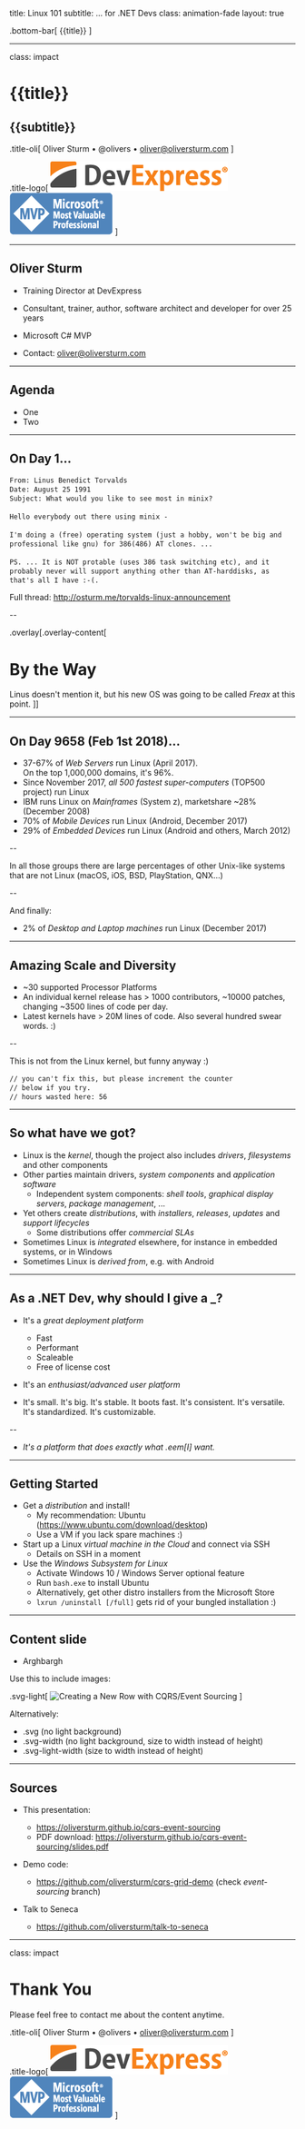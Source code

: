 title: Linux 101
subtitle: ... for .NET Devs
class: animation-fade
layout: true

<!-- This slide will serve as the base layout for all your slides -->

.bottom-bar[
{{title}}
]

---

class: impact

# {{title}}

## {{subtitle}}

.title-oli[
Oliver Sturm &bull; @olivers &bull; oliver@oliversturm.com
]

.title-logo[
<img src="template/devexpress.png" id="devexpress" alt="DevExpress"><img src="template/mvp.png" id="mvp" alt="MVP">
]

---

## Oliver Sturm

* Training Director at DevExpress
* Consultant, trainer, author, software architect and developer for over 25 years
* Microsoft C# MVP

* Contact: oliver@oliversturm.com

---

## Agenda

* One
* Two

---

## On Day 1...

```text
From: Linus Benedict Torvalds
Date: August 25 1991
Subject: What would you like to see most in minix?

Hello everybody out there using minix -

I'm doing a (free) operating system (just a hobby, won't be big and
professional like gnu) for 386(486) AT clones. ...

PS. ... It is NOT protable (uses 386 task switching etc), and it
probably never will support anything other than AT-harddisks, as
that's all I have :-(.
```

Full thread: http://osturm.me/torvalds-linux-announcement

--

.overlay[.overlay-content[

# By the Way

Linus doesn't mention it, but his new OS was going to be called _Freax_ at this point.
]]

---

## On Day 9658 (Feb 1st 2018)...

* 37-67% of _Web Servers_ run Linux (April 2017).<br>On the top 1,000,000 domains, it's 96%.
* Since November 2017, _all 500 fastest super-computers_ (TOP500 project) run Linux
* IBM runs Linux on _Mainframes_ (System z), marketshare ~28% (December 2008)
* 70% of _Mobile Devices_ run Linux (Android, December 2017)
* 29% of _Embedded Devices_ run Linux (Android and others, March 2012)

--

In all those groups there are large percentages of other Unix-like systems that are not Linux (macOS, iOS, BSD, PlayStation, QNX...)

--

And finally:

* 2% of _Desktop and Laptop machines_ run Linux (December 2017)

---

## Amazing Scale and Diversity

* ~30 supported Processor Platforms
* An individual kernel release has > 1000 contributors, ~10000 patches, changing ~3500 lines of code per day.
* Latest kernels have > 20M lines of code. Also several hundred swear words. :)

--

This is not from the Linux kernel, but funny anyway :)

```text
// you can't fix this, but please increment the counter
// below if you try.
// hours wasted here: 56
```

---

## So what have we got?

* Linux is the _kernel_, though the project also includes _drivers_, _filesystems_ and other components
* Other parties maintain drivers, _system components_ and _application software_
  * Independent system components: _shell tools_, _graphical display servers_, _package management_, ...
* Yet others create _distributions_, with _installers_, _releases_, _updates_ and _support lifecycles_
  * Some distributions offer _commercial SLAs_
* Sometimes Linux is _integrated_ elsewhere, for instance in embedded systems, or in Windows
* Sometimes Linux is _derived from_, e.g. with Android

---

## As a .NET Dev, why should I give a \_?

* It's a _great deployment platform_

  * Fast
  * Performant
  * Scaleable
  * Free of license cost

* It's an _enthusiast/advanced user platform_

* It's small. It's big. It's stable. It boots fast. It's consistent. It's versatile. It's standardized. It's customizable.

--

* _It's a platform that does exactly what .eem[I] want._

---

## Getting Started

* Get a _distribution_ and install!
  * My recommendation: Ubuntu (https://www.ubuntu.com/download/desktop)
  * Use a VM if you lack spare machines :)
* Start up a Linux _virtual machine in the Cloud_ and connect via SSH
  * Details on SSH in a moment
* Use the _Windows Subsystem for Linux_
  * Activate Windows 10 / Windows Server optional feature
  * Run `bash.exe` to install Ubuntu
  * Alternatively, get other distro installers from the Microsoft Store
  * `lxrun /uninstall [/full]` gets rid of your bungled installation :)

---

## Content slide

* Arghbargh

Use this to include images:

.svg-light[
![Creating a New Row with CQRS/Event Sourcing](es-create-new-row.svg)
]

Alternatively:

* .svg (no light background)
* .svg-width (no light background, size to width instead of height)
* .svg-light-width (size to width instead of height)

---

## Sources

* This presentation:

  * https://oliversturm.github.io/cqrs-event-sourcing
  * PDF download: https://oliversturm.github.io/cqrs-event-sourcing/slides.pdf

* Demo code:

  * https://github.com/oliversturm/cqrs-grid-demo (check _event-sourcing_ branch)

* Talk to Seneca

  * https://github.com/oliversturm/talk-to-seneca

---

class: impact

# Thank You

Please feel free to contact me about the content anytime.

.title-oli[
Oliver Sturm &bull; @olivers &bull; oliver@oliversturm.com
]

.title-logo[
<img src="template/devexpress.png" id="devexpress" alt="DevExpress"><img src="template/mvp.png" id="mvp" alt="MVP">
]
